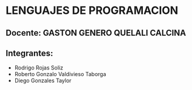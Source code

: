 # LENGUAJES DE PROGRAMACION

## Docente: GASTON GENERO QUELALI CALCINA

## Integrantes:

- Rodrigo Rojas Soliz
- Roberto Gonzalo Valdivieso Taborga
- Diego Gonzales Taylor
